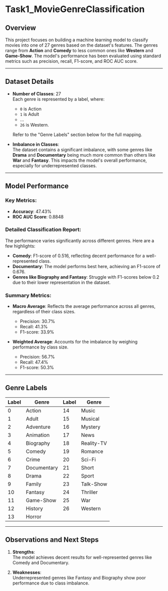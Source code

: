 # Task1_MovieGenreClassification

## Overview

This project focuses on building a machine learning model to classify movies into one of 27 genres based on the dataset's features. The genres range from **Action** and **Comedy** to less common ones like **Western** and **Game-Show**. The model's performance has been evaluated using standard metrics such as precision, recall, F1-score, and ROC AUC score.

---

## Dataset Details

- **Number of Classes**: 27  
  Each genre is represented by a label, where:
  - `0` is Action  
  - `1` is Adult  
  - ...  
  - `26` is Western.
  
  Refer to the "Genre Labels" section below for the full mapping.

- **Imbalance in Classes**:  
  The dataset contains a significant imbalance, with some genres like **Drama** and **Documentary** being much more common than others like **War** and **Fantasy**. This impacts the model's overall performance, especially for underrepresented classes.

---

## Model Performance

### Key Metrics:
- **Accuracy**: 47.43%  
- **ROC AUC Score**: 0.8848  

### Detailed Classification Report:
The performance varies significantly across different genres. Here are a few highlights:
- **Comedy**: F1-score of 0.516, reflecting decent performance for a well-represented class.  
- **Documentary**: The model performs best here, achieving an F1-score of 0.676.  
- **Genres like Biography and Fantasy**: Struggle with F1-scores below 0.2 due to their lower representation in the dataset.

### Summary Metrics:
- **Macro Average**: Reflects the average performance across all genres, regardless of their class sizes.  
  - Precision: 30.7%  
  - Recall: 41.3%  
  - F1-score: 33.9%

- **Weighted Average**: Accounts for the imbalance by weighing performance by class size.  
  - Precision: 56.7%  
  - Recall: 47.4%  
  - F1-score: 50.3%

---

## Genre Labels

| Label | Genre          | Label | Genre         |
|-------|----------------|-------|---------------|
| 0     | Action         | 14    | Music         |
| 1     | Adult          | 15    | Musical       |
| 2     | Adventure      | 16    | Mystery       |
| 3     | Animation      | 17    | News          |
| 4     | Biography      | 18    | Reality-TV    |
| 5     | Comedy         | 19    | Romance       |
| 6     | Crime          | 20    | Sci-Fi        |
| 7     | Documentary    | 21    | Short         |
| 8     | Drama          | 22    | Sport         |
| 9     | Family         | 23    | Talk-Show     |
| 10    | Fantasy        | 24    | Thriller      |
| 11    | Game-Show      | 25    | War           |
| 12    | History        | 26    | Western       |
| 13    | Horror         |       |               |

---


## Observations and Next Steps

1. **Strengths**:  
   The model achieves decent results for well-represented genres like Comedy and Documentary.

2. **Weaknesses**:  
   Underrepresented genres like Fantasy and Biography show poor performance due to class imbalance.



